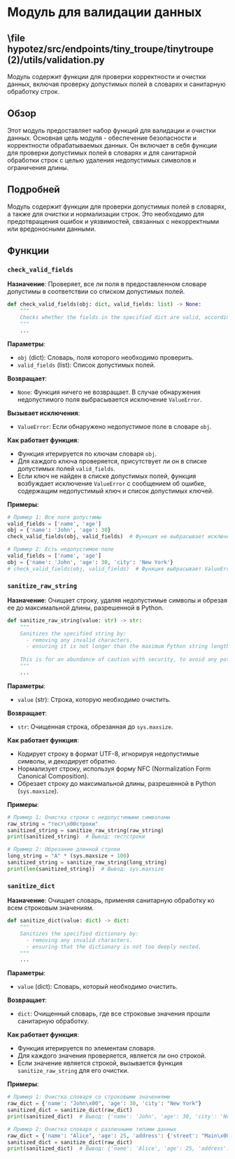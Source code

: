 # Модуль для валидации данных
## \file hypotez/src/endpoints/tiny_troupe/tinytroupe (2)/utils/validation.py

Модуль содержит функции для проверки корректности и очистки данных, включая проверку допустимых полей в словарях и санитарную обработку строк.

## Обзор

Этот модуль предоставляет набор функций для валидации и очистки данных. Основная цель модуля - обеспечение безопасности и корректности обрабатываемых данных. Он включает в себя функции для проверки допустимых полей в словарях и для санитарной обработки строк с целью удаления недопустимых символов и ограничения длины.

## Подробней

Модуль содержит функции для проверки допустимых полей в словарях, а также для очистки и нормализации строк. Это необходимо для предотвращения ошибок и уязвимостей, связанных с некорректными или вредоносными данными.

## Функции

### `check_valid_fields`

**Назначение**: Проверяет, все ли поля в предоставленном словаре допустимы в соответствии со списком допустимых полей.

```python
def check_valid_fields(obj: dict, valid_fields: list) -> None:
    """
    Checks whether the fields in the specified dict are valid, according to the list of valid fields. If not, raises a ValueError.
    """
    ...
```

**Параметры**:
- `obj` (dict): Словарь, поля которого необходимо проверить.
- `valid_fields` (list): Список допустимых полей.

**Возвращает**:
- `None`: Функция ничего не возвращает. В случае обнаружения недопустимого поля выбрасывается исключение `ValueError`.

**Вызывает исключения**:
- `ValueError`: Если обнаружено недопустимое поле в словаре `obj`.

**Как работает функция**:
- Функция итерируется по ключам словаря `obj`.
- Для каждого ключа проверяется, присутствует ли он в списке допустимых полей `valid_fields`.
- Если ключ не найден в списке допустимых полей, функция возбуждает исключение `ValueError` с сообщением об ошибке, содержащим недопустимый ключ и список допустимых ключей.

**Примеры**:
```python
# Пример 1: Все поля допустимы
valid_fields = ['name', 'age']
obj = {'name': 'John', 'age': 30}
check_valid_fields(obj, valid_fields)  # Функция не выбрасывает исключение

# Пример 2: Есть недопустимое поле
valid_fields = ['name', 'age']
obj = {'name': 'John', 'age': 30, 'city': 'New York'}
# check_valid_fields(obj, valid_fields)  # Функция выбрасывает ValueError: Invalid key city in dictionary. Valid keys are: ['name', 'age']
```

### `sanitize_raw_string`

**Назначение**: Очищает строку, удаляя недопустимые символы и обрезая ее до максимальной длины, разрешенной в Python.

```python
def sanitize_raw_string(value: str) -> str:
    """
    Sanitizes the specified string by: 
      - removing any invalid characters.
      - ensuring it is not longer than the maximum Python string length.
    
    This is for an abundance of caution with security, to avoid any potential issues with the string.
    """
    ...
```

**Параметры**:
- `value` (str): Строка, которую необходимо очистить.

**Возвращает**:
- `str`: Очищенная строка, обрезанная до `sys.maxsize`.

**Как работает функция**:
- Кодирует строку в формат UTF-8, игнорируя недопустимые символы, и декодирует обратно.
- Нормализует строку, используя форму NFC (Normalization Form Canonical Composition).
- Обрезает строку до максимальной длины, разрешенной в Python (`sys.maxsize`).

**Примеры**:
```python
# Пример 1: Очистка строки с недопустимыми символами
raw_string = "тест\x00строки"
sanitized_string = sanitize_raw_string(raw_string)
print(sanitized_string)  # Вывод: тестстроки

# Пример 2: Обрезание длинной строки
long_string = "A" * (sys.maxsize + 100)
sanitized_string = sanitize_raw_string(long_string)
print(len(sanitized_string))  # Вывод: sys.maxsize
```

### `sanitize_dict`

**Назначение**: Очищает словарь, применяя санитарную обработку ко всем строковым значениям.

```python
def sanitize_dict(value: dict) -> dict:
    """
    Sanitizes the specified dictionary by:
      - removing any invalid characters.
      - ensuring that the dictionary is not too deeply nested.
    """
    ...
```

**Параметры**:
- `value` (dict): Словарь, который необходимо очистить.

**Возвращает**:
- `dict`: Очищенный словарь, где все строковые значения прошли санитарную обработку.

**Как работает функция**:
- Функция итерируется по элементам словаря.
- Для каждого значения проверяется, является ли оно строкой.
- Если значение является строкой, вызывается функция `sanitize_raw_string` для его очистки.

**Примеры**:
```python
# Пример 1: Очистка словаря со строковыми значениями
raw_dict = {'name': "John\x00", 'age': 30, 'city': "New York"}
sanitized_dict = sanitize_dict(raw_dict)
print(sanitized_dict)  # Вывод: {'name': 'John', 'age': 30, 'city': 'New York'}

# Пример 2: Очистка словаря с различными типами данных
raw_dict = {'name': "Alice", 'age': 25, 'address': {'street': "Main\x00 St"}}
sanitized_dict = sanitize_dict(raw_dict)
print(sanitized_dict)  # Вывод: {'name': 'Alice', 'age': 25, 'address': {'street': 'Main\x00 St'}}